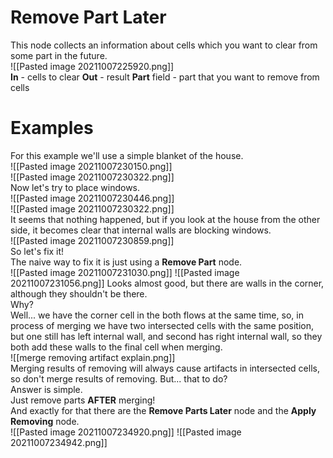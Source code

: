 # **Remove Part Later**
This node collects an information about cells which you want to clear from some part in the future.  
![[Pasted image 20211007225920.png]]  
**In** - cells to clear
**Out** - result
**Part** field - part that you want to remove from cells

# Examples
For this example we'll use a simple blanket of the house.  
![[Pasted image 20211007230150.png]]  
![[Pasted image 20211007230322.png]]  
Now let's try to place windows.  
![[Pasted image 20211007230446.png]]  
![[Pasted image 20211007230322.png]]  
It seems that nothing happened, but if you look at the house from the other side, it becomes clear that internal walls are blocking windows.  
![[Pasted image 20211007230859.png]]  
So let's fix it!  
The naive way to fix it is just using a **Remove Part** node.   
![[Pasted image 20211007231030.png]]
![[Pasted image 20211007231056.png]]
Looks almost good, but there are walls in the corner, although they shouldn't be there.  
Why?  
Well... we have the corner cell in the both flows at the same time, so, in process of merging we have two intersected cells with the same position, but one still has left internal wall, and second has right internal wall, so they both add these walls to the final cell when merging.  
![[merge removing artifact explain.png]]  
Merging results of removing will always cause artifacts in intersected cells, so don't merge results of removing. 
But... that to do?  
Answer is simple.  
Just remove parts **AFTER** merging!  
And exactly for that there are the **Remove Parts Later** node and the **Apply Removing** node.  
![[Pasted image 20211007234920.png]]
![[Pasted image 20211007234942.png]]

